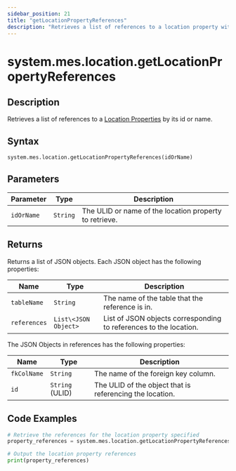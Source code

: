 ```yaml
---
sidebar_position: 21
title: "getLocationPropertyReferences"
description: "Retrieves a list of references to a location property with the given id or path."
---
```


# system.mes.location.getLocationPropertyReferences

## Description

Retrieves a list of references to a [Location Properties](../../data-model/location-model/location-property) by its id or name.

## Syntax
```python
system.mes.location.getLocationPropertyReferences(idOrName)
```

## Parameters

| Parameter  | Type     | Description                                            |
|------------|----------|--------------------------------------------------------|
| `idOrName` | `String` | The ULID or name of the location property to retrieve. |

## Returns

Returns a list of JSON objects. Each JSON object has the following properties:

| Name         | Type                 | Description                                                        |
|--------------|----------------------|--------------------------------------------------------------------|
| `tableName`  | `String`             | The name of the table that the reference is in.                    |
| `references` | `List\<JSON Object>` | List of JSON objects corresponding to references to the location.  |

The JSON Objects in references has the following properties:

| Name        | Type            | Description                                              |
|-------------|-----------------|----------------------------------------------------------|
| `fkColName` | `String`        | The name of the foreign key column.                      |
| `id`        | `String` (ULID) | The ULID of the object that is referencing the location. |

## Code Examples

```python
# Retrieve the references for the location property specified
property_references = system.mes.location.getLocationPropertyReferences('Cows')

# Output the location property references
print(property_references)
```